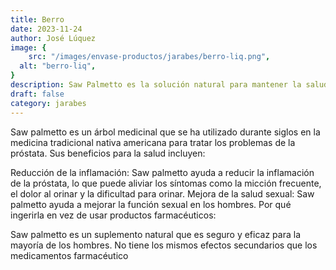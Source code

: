 ```yaml
---
title: Berro
date: 2023-11-24
author: José Lúquez
image: {
 	src: "/images/envase-productos/jarabes/berro-liq.png",
  alt: "berro-liq",
}
description: Saw Palmetto es la solución natural para mantener la salud de la próstata
draft: false
category: jarabes
---
```


Saw palmetto es un árbol medicinal que se ha utilizado durante siglos en la medicina tradicional nativa americana para tratar los problemas de la próstata. Sus beneficios para la salud incluyen:

Reducción de la inflamación: Saw palmetto ayuda a reducir la inflamación de la próstata, lo que puede aliviar los síntomas como la micción frecuente, el dolor al orinar y la dificultad para orinar.
Mejora de la salud sexual: Saw palmetto ayuda a mejorar la función sexual en los hombres.
Por qué ingerirla en vez de usar productos farmacéuticos:

Saw palmetto es un suplemento natural que es seguro y eficaz para la mayoría de los hombres. No tiene los mismos efectos secundarios que los medicamentos farmacéutico
